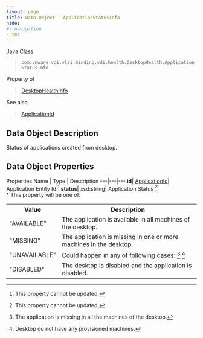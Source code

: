 ```yaml
---
layout: page
title: Data Object - ApplicationStatusInfo
hide:
#- navigation
- toc
---
```






Java Class
> `com.vmware.vdi.vlsi.binding.vdi.health.DesktopHealth.ApplicationStatusInfo`

Property of
> [DesktopHealthInfo](vdi.health.DesktopHealth.DesktopHealthInfo.md#field_detail)

See also
> [ApplicationId](vdi.entity.ApplicationId.md)


## Data Object Description

Status of applications created from desktop.

## Data Object Properties
Properties
Name |  Type |  Description
---|---|---
**id**| [ApplicationId](vdi.entity.ApplicationId.md)|  Application Entity Id [^2]
**status**|  xsd:string|  Application Status [^2]<br>* This property will be one of:<br><table><tr><th>Value</th><th>Description</th></tr><tr><td>"AVAILABLE"</td><td>The application is available in all machines of the desktop.</td></tr><tr><td>"MISSING"</td><td>The application is missing in one or more machines in the desktop.</td></tr><tr><td>"UNAVAILABLE"</td><td>Could happen in any of following cases: [^235] [^236]</td></tr><tr><td>"DISABLED"</td><td>The desktop is disabled and the application is disabled.</td></tr></table>


 


[^2]: This property cannot be updated.
[^235]: The application is missing in all the machines of the desktop.
[^236]: Desktop do not have any provisioned machines.